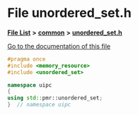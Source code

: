 

# File unordered\_set.h

[**File List**](files.md) **>** [**common**](dir_fe04c8fb910be76d82cd33e795163b9b.md) **>** [**unordered\_set.h**](unordered__set_8h.md)

[Go to the documentation of this file](unordered__set_8h.md)


```C++
#pragma once
#include <memory_resource>
#include <unordered_set>

namespace uipc
{
using std::pmr::unordered_set;
}  // namespace uipc
```


